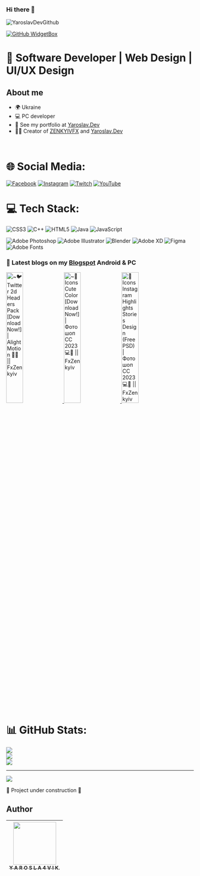 ### Hi there 👋

<!--
**yarosla4vikfx/yarosla4vikfx** is a ✨ _special_ ✨ repository because its `README.md` (this file) appears on your GitHub profile.

Here are some ideas to get you started:

- 🔭 I’m currently working on ...
- 🌱 I’m currently learning ...
- 👯 I’m looking to collaborate on ...
- 🤔 I’m looking for help with ...
- 💬 Ask me about ...
- 📫 How to reach me: ...
- 😄 Pronouns: ...
- ⚡ Fun fact: ...
-->

![YaroslavDevGithub](https://github.com/yarosla4vikfx/yarosla4vikfx/assets/150625524/458d0714-906e-496f-b0a3-b8f1b5da3e74)



[![GitHub WidgetBox](https://github-widgetbox.vercel.app/api/profile?username=yarosla4vikfx&data=followers,repositories,stars,commits&theme=darkmode)](https://github.com/yarosla4vikfx)


# 💫 Software Developer | Web Design | UI/UX Design

## About me

- 🌍 Ukraine
- 💻 PC developer
- 🎥 See my portfolio at [Yaroslav.Dev](https://yaroslavdev.blogspot.com)
- 🧑‍🏫 Creator of [ZENKYIVFX](https://zenkyivfx.blogspot.com) and [Yaroslav.Dev](https://yaroslavdev.blogspot.com)
<br>

# 🌐 Social Media:
[![Facebook](https://img.shields.io/badge/Facebook-%231877F2.svg?logo=Facebook&logoColor=white)](https://facebook.com/zenkyivfx2d) [![Instagram](https://img.shields.io/badge/Instagram-%23E4405F.svg?logo=Instagram&logoColor=white)](https://instagram.com/y.a.r.o.s.l.a.v._2.0.0.3/) [![Twitch](https://img.shields.io/badge/Twitch-%239146FF.svg?logo=Twitch&logoColor=white)](https://twitch.tv/zenkyivfx2d) [![YouTube](https://img.shields.io/badge/YouTube-%23FF0000.svg?logo=YouTube&logoColor=white)](https://youtube.com/@UCLwc0P7LcZXrzLqIInN9iXQ)


# 💻 Tech Stack:
![CSS3](https://img.shields.io/badge/css3-%231572B6.svg?style=for-the-badge&logo=css3&logoColor=white) ![C++](https://img.shields.io/badge/c++-%2300599C.svg?style=for-the-badge&logo=c%2B%2B&logoColor=white)  ![HTML5](https://img.shields.io/badge/html5-%23E34F26.svg?style=for-the-badge&logo=html5&logoColor=white) ![Java](https://img.shields.io/badge/java-%23ED8B00.svg?style=for-the-badge&logo=openjdk&logoColor=white) ![JavaScript](https://img.shields.io/badge/javascript-%23323330.svg?style=for-the-badge&logo=javascript&logoColor=%23F7DF1E)

![Adobe Photoshop](https://img.shields.io/badge/adobe%20photoshop-%2331A8FF.svg?style=for-the-badge&logo=adobe%20photoshop&logoColor=white) ![Adobe Illustrator](https://img.shields.io/badge/adobe%20illustrator-%23FF9A00.svg?style=for-the-badge&logo=adobe%20illustrator&logoColor=white) ![Blender](https://img.shields.io/badge/blender-%23F5792A.svg?style=for-the-badge&logo=blender&logoColor=white) ![Adobe XD](https://img.shields.io/badge/Adobe%20XD-470137?style=for-the-badge&logo=Adobe%20XD&logoColor=#FF61F6) ![Figma](https://img.shields.io/badge/figma-%23F24E1E.svg?style=for-the-badge&logo=figma&logoColor=white) ![Adobe Fonts](https://img.shields.io/badge/Adobe%20Fonts-000B1D.svg?style=for-the-badge&logo=Adobe%20Fonts&logoColor=white)


### 🚀 Latest blogs on my [Blogspot](https://zenkyivfx.blogspot.com) Android & PC

<a href='https://zenkyivfx.blogspot.com/2024/04/twitter-2d-headers-pack-download-now.html' target='_blank'>
  <img width='30%' src='https://blogger.googleusercontent.com/img/b/R29vZ2xl/AVvXsEiYSR7UKTrk7ZQvzCap99URoNcF7AExp39v0tcK_4ZG1dWlHXCBDYbA7cIjzewNwKTAC7gHB-FuqbYDS-_Y7apBVhPGrC_KjEyTBiuDkbEiRaxRVNxO_kY9Wu0Ff9ChWC_72wJqhMMGWNq-1mXcj4q3UMbgR2OjWH2-nfz0lkYh4UK7UjUb6_4rp_wOLeo/s1920/New%20Project%2049%20%5B5A88A16%5D.png' alt='~🐦 Twitter 2d Headers Pack [Download Now!] | Alight Motion 📱💙 || FxZenkyiv' />
</a>
<a href='https://zenkyivfx.blogspot.com/2024/04/icons-cute-color-download-now-cc-2023.html' target='_blank'>
  <img width='30%' src='https://blogger.googleusercontent.com/img/b/R29vZ2xl/AVvXsEjwcY2gjkHa3Ri2PSgayFmf8ewExg1yi8fl4GfLog0IBKtncXVUocOiMnK_6T6FDvjSqUiaRfULcEraFRiJoLJCrZxI2iWtl19HSE4E6BqJYcddFxwT8i7R9M1zBseJgwHlqH5k8DjwpwKLmy_ZMF1SE3czgJ4OzediE4DRAopP9R8aRP0_MOiwSCPC9UU/s1920/New%20Project%2026%20%5BD736885%5D.png' alt='~🎁 Icons Cute Color [Download Now!] | Фотошоп CC 2023 💻💙 || FxZenkyiv' />
</a>
<a href='https://zenkyivfx.blogspot.com/2024/04/icons-instagram-highlights-stories.html' target='_blank'>
  <img width='30%' src='https://blogger.googleusercontent.com/img/b/R29vZ2xl/AVvXsEijDllyCxfK_B_p8cP5hHsW2cIYa3_J6KUrAZDzSL0cmF3hBiMKGVzcHuhlYHK18sV2z3e24homMFOAxgvj-6cFusrxbv-Ni2h5eLmhA6tKxH2cXpB0oLDxyRvcEGnrZ7wdUSBQVHYw7LHeZ3jLLJZS89AiPnSKaFAyyTq11UnNFvmIzUXzb259eKBG1PU/s1920/thumbnail.png' alt='🗿 Icons Instagram Highlights Stories Design (Free PSD) | Фотошоп CC 2023 💻💙 || FxZenkyiv' />
</a>




# 📊 GitHub Stats:
![](https://github-readme-stats.vercel.app/api?username=yarosla4vikfx&theme=tokyonight&hide_border=false&include_all_commits=false&count_private=false)<br/>
![](https://github-readme-streak-stats.herokuapp.com/?user=yarosla4vikfx&theme=tokyonight&hide_border=false)<br/>
![](https://github-readme-stats.vercel.app/api/top-langs/?username=yarosla4vikfx&theme=tokyonight&hide_border=false&include_all_commits=false&count_private=false&layout=compact)

---
[![](https://visitcount.itsvg.in/api?id=yarosla4vikfx&icon=0&color=0)](https://visitcount.itsvg.in)


:construction: Project under construction :construction:

## Author

| [<img src="https://github.com/yarosla4vikfx/yarosla4vikfx/assets/150625524/b826ca4f-85dd-4aa6-94af-959190fcbade" width=115><br><sub>Y A R O S L A 4 V I K.</sub>](https://github.com/yarosla4vikfx) |
| :---: | 


<!-- Proudly created with GPRM ( https://gprm.itsvg.in ) -->
